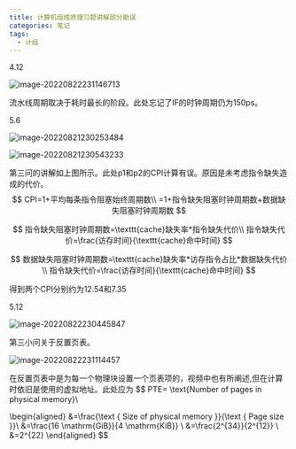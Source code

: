 ```yaml
---
title: 计算机组成原理习题讲解部分勘误
categories: 笔记
tags:
  - 计组
---
```

4.12

![image-20220822231146713](https://raw.githubusercontent.com/Lunaticsky-tql/my_picbed/main/%E8%AE%A1%E7%AE%97%E6%9C%BA%E7%BB%84%E6%88%90%E5%8E%9F%E7%90%86%E4%B9%A0%E9%A2%98%E8%AE%B2%E8%A7%A3%E9%83%A8%E5%88%86%E5%8B%98%E8%AF%AF/20221013150014727108_816_image-20220822231146713.png)

流水线周期取决于耗时最长的阶段。此处忘记了IF的时钟周期仍为150ps。

5.6

![image-20220821230253484](https://raw.githubusercontent.com/Lunaticsky-tql/my_picbed/main/%E8%AE%A1%E7%AE%97%E6%9C%BA%E7%BB%84%E6%88%90%E5%8E%9F%E7%90%86%E4%B9%A0%E9%A2%98%E8%AE%B2%E8%A7%A3%E9%83%A8%E5%88%86%E5%8B%98%E8%AF%AF/20221013150016592317_276_image-20220821230253484.png)

![image-20220821230543233](https://raw.githubusercontent.com/Lunaticsky-tql/my_picbed/main/%E8%AE%A1%E7%AE%97%E6%9C%BA%E7%BB%84%E6%88%90%E5%8E%9F%E7%90%86%E4%B9%A0%E9%A2%98%E8%AE%B2%E8%A7%A3%E9%83%A8%E5%88%86%E5%8B%98%E8%AF%AF/20221013150018066044_526_image-20220821230543233.png)

第三问的讲解如上图所示。此处p1和p2的CPI计算有误。原因是未考虑指令缺失造成的代价。
$$
CPI=1+平均每条指令阻塞始终周期数\\
=1+指令缺失阻塞时钟周期数+数据缺失阻塞时钟周期数
$$

$$
指令缺失阻塞时钟周期数=\texttt{cache}缺失率*指令缺失代价\\
指令缺失代价=\frac{访存时间}{\texttt{cache}命中时间}
$$

$$
数据缺失阻塞时钟周期数=\texttt{cache}缺失率*访存指令占比*数据缺失代价\\
指令缺失代价=\frac{访存时间}{\texttt{cache}命中时间}
$$

得到两个CPI分别约为12.54和7.35

5.12

![image-20220822230445847](https://raw.githubusercontent.com/Lunaticsky-tql/my_picbed/main/%E8%AE%A1%E7%AE%97%E6%9C%BA%E7%BB%84%E6%88%90%E5%8E%9F%E7%90%86%E4%B9%A0%E9%A2%98%E8%AE%B2%E8%A7%A3%E9%83%A8%E5%88%86%E5%8B%98%E8%AF%AF/20221013150019552299_178_image-20220822230445847.png)

第三小问关于反置页表。

![image-20220822231114457](https://raw.githubusercontent.com/Lunaticsky-tql/my_picbed/main/%E8%AE%A1%E7%AE%97%E6%9C%BA%E7%BB%84%E6%88%90%E5%8E%9F%E7%90%86%E4%B9%A0%E9%A2%98%E8%AE%B2%E8%A7%A3%E9%83%A8%E5%88%86%E5%8B%98%E8%AF%AF/20221013150020954753_868_image-20220822231114457.png)

在反置页表中是为每一个物理块设置一个页表项的，视频中也有所阐述,但在计算时依旧是使用的虚拟地址。此处应为
$$
PTE= \text{Number of pages in physical memory}\\

\begin{aligned}
&=\frac{\text { Size of physical memory }}{\text { Page size }}\\
&=\frac{16 \mathrm{GiB}}{4 \mathrm{KiB}} \\
&=\frac{2^{34}}{2^{12}} \\
&=2^{22}
\end{aligned}
$$
